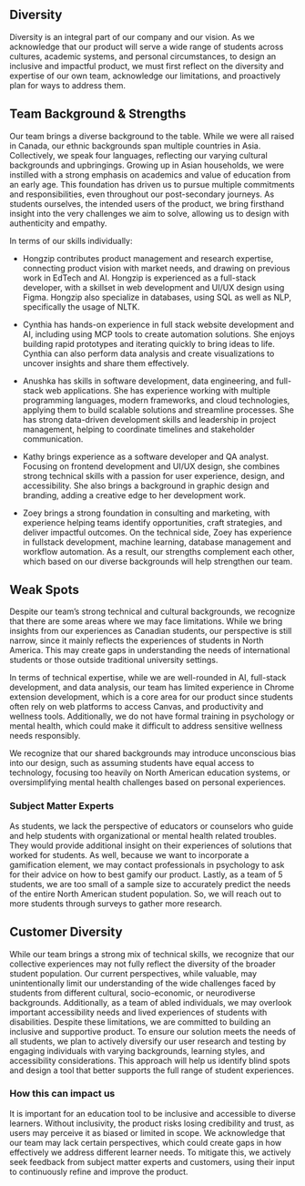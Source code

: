 Diversity
---

Diversity is an integral part of our company and our vision. As we acknowledge that our product will serve a wide range of students across cultures, academic systems, and personal circumstances, to design an inclusive and impactful product, we must first reflect on the diversity and expertise of our own team, acknowledge our limitations, and proactively plan for ways to address them.


Team Background & Strengths
---

Our team brings a diverse background to the table. While we were all raised in Canada, our ethnic backgrounds span multiple countries in Asia. Collectively, we speak four languages, reflecting our varying cultural backgrounds and upbringings. Growing up in Asian households, we were instilled with a strong emphasis on academics and value of education from an early age. This foundation has driven us to pursue multiple commitments and responsibilities, even throughout our post-secondary journeys. As students ourselves, the intended users of the product, we bring firsthand insight into the very challenges we aim to solve, allowing us to design with authenticity and empathy.

In terms of our skills individually:

- Hongzip contributes product management and research expertise, connecting product vision with market needs, and drawing on previous work in EdTech and AI. Hongzip is experienced as a full-stack developer, with a skillset in web development and UI/UX design using Figma. Hongzip also specialize in databases, using SQL as well as NLP, specifically the usage of NLTK.

- Cynthia has hands-on experience in full stack website development and AI, including using MCP tools to create automation solutions. She enjoys building rapid prototypes and iterating quickly to bring ideas to life. Cynthia can also perform data analysis and create visualizations to uncover insights and share them effectively.
- Anushka has skills in software development, data engineering, and full-stack web applications. She has experience working with multiple programming languages, modern frameworks, and cloud technologies, applying them to build scalable solutions and streamline processes. She has strong data-driven development skills and leadership in project management, helping to coordinate timelines and stakeholder communication. 

- Kathy brings experience as a software developer and QA analyst. Focusing on frontend development and UI/UX design, she combines strong technical skills with a passion for user experience, design, and accessibility. She also brings a background in graphic design and branding, adding a creative edge to her development work.

- Zoey brings a strong foundation in consulting and marketing, with experience helping teams identify opportunities, craft strategies, and deliver impactful outcomes. On the technical side, Zoey has experience in fullstack development, machine learning, database management and workflow automation.
As a result, our strengths complement each other, which based on our diverse backgrounds will help strengthen our team. 


## Weak Spots

Despite our team’s strong technical and cultural backgrounds, we recognize that there are some areas where we may face limitations. While we bring insights from our experiences as Canadian students, our perspective is still narrow, since it mainly reflects the experiences of students in North America. This may create gaps in understanding the needs of international students or those outside traditional university settings. 

In terms of technical expertise, while we are well-rounded in AI, full-stack development, and data analysis, our team has limited experience in Chrome extension development, which is a core area for our product since students often rely on web platforms to access Canvas, and productivity and wellness tools. Additionally, we do not have formal training in psychology or mental health, which could make it difficult to address sensitive wellness needs responsibly.

We recognize that our shared backgrounds may introduce unconscious bias into our design, such as assuming students have equal access to technology, focusing too heavily on North American education systems, or oversimplifying mental health challenges based on personal experiences. 


### Subject Matter Experts

As students, we lack the perspective of educators or counselors who guide and help students with organizational or mental health related troubles. They would provide additional insight on their experiences of solutions that worked for students. As well, because we want to incorporate a gamification element, we may contact professionals in psychology to ask for their advice on how to best gamify our product. Lastly, as a team of 5 students, we are too small of a sample size to accurately predict the needs of the entire North American student population. So, we will reach out to more students through surveys to gather more research.

## Customer Diversity

While our team brings a strong mix of technical skills, we recognize that our collective experiences may not fully reflect the diversity of the broader student population. Our current perspectives, while valuable, may unintentionally limit our understanding of the wide challenges faced by students from different cultural, socio-economic, or neurodiverse backgrounds. Additionally, as a team of abled individuals, we may overlook important accessibility needs and lived experiences of students with disabilities. Despite these limitations, we are committed to building an inclusive and supportive product. To ensure our solution meets the needs of all students, we plan to actively diversify our user research and testing by engaging individuals with varying backgrounds, learning styles, and accessibility considerations. This approach will help us identify blind spots and design a tool that better supports the full range of student experiences.


### How this can impact us

It is important for an education tool to be inclusive and accessible to diverse learners. Without inclusivity, the product risks losing credibility and trust, as users may perceive it as biased or limited in scope. We acknowledge that our team may lack certain perspectives, which could create gaps in how effectively we address different learner needs. To mitigate this, we actively seek feedback from subject matter experts and customers, using their input to continuously refine and improve the product.
